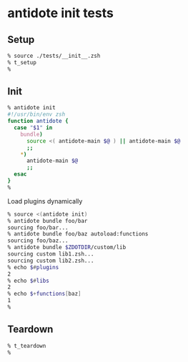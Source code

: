 # antidote init tests

## Setup

```zsh
% source ./tests/__init__.zsh
% t_setup
%
```

## Init

```zsh
% antidote init
#!/usr/bin/env zsh
function antidote {
  case "$1" in
    bundle)
      source <( antidote-main $@ ) || antidote-main $@
      ;;
    *)
      antidote-main $@
      ;;
  esac
}
%
```

Load plugins dynamically

```zsh
% source <(antidote init)
% antidote bundle foo/bar
sourcing foo/bar...
% antidote bundle foo/baz autoload:functions
sourcing foo/baz...
% antidote bundle $ZDOTDIR/custom/lib
sourcing custom lib1.zsh...
sourcing custom lib2.zsh...
% echo $#plugins
2
% echo $#libs
2
% echo $+functions[baz]
1
%
```

## Teardown

```zsh
% t_teardown
%
```
